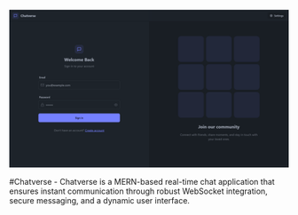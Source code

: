 ![alt text](frontend/public/image.png)

#Chatverse - Chatverse is a MERN-based real-time chat application that ensures instant communication through robust WebSocket integration, secure messaging, and a dynamic user interface.

